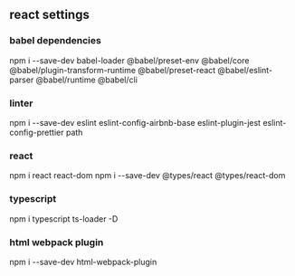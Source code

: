## react settings

### babel dependencies
npm i --save-dev babel-loader @babel/preset-env @babel/core @babel/plugin-transform-runtime @babel/preset-react @babel/eslint-parser @babel/runtime @babel/cli

### linter
npm i --save-dev eslint eslint-config-airbnb-base eslint-plugin-jest eslint-config-prettier path

### react
npm i react react-dom 
npm i --save-dev @types/react @types/react-dom

### typescript
npm i typescript ts-loader -D

### html webpack plugin
npm i --save-dev html-webpack-plugin